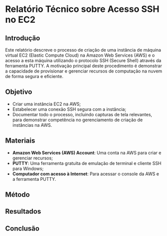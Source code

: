 # Relatório Técnico sobre Acesso SSH no EC2

## Introdução

Este relatório descreve o processo de criação de uma instância de máquina virtual EC2 (Elastic Compute Cloud) na Amazon Web Services (AWS) e o acesso a esta máquina utilizando o protocolo SSH (Secure Shell) através da ferramenta PUTTY. A motivação principal deste procedimento é demonstrar a capacidade de provisionar e gerenciar recursos de computação na nuvem de forma segura e eficiente.

## Objetivo

- Criar uma instância EC2 na AWS;
- Estabelecer uma conexão SSH segura com a instância;
- Documentar todo o processo, incluindo capturas de tela relevantes, para demonstrar competência no gerenciamento de criação de instâncias na AWS.

## Materiais

- **Amazon Web Services (AWS) Account**: Uma conta na AWS para criar e gerenciar recursos;
- **PUTTY**: Uma ferramenta gratuita de emulação de terminal e cliente SSH para Windows;
- **Computador com acesso à Internet**: Para acessar o console da AWS e a ferramenta PUTTY.

## Método

## Resultados

## Conclusão
